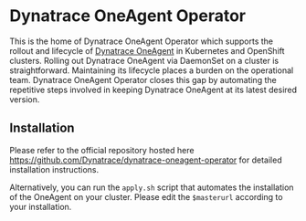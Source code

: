 # Dynatrace OneAgent Operator

This is the home of Dynatrace OneAgent Operator which supports the rollout and lifecycle of [Dynatrace OneAgent](https://www.dynatrace.com/support/help/get-started/introduction/what-is-oneagent/) in Kubernetes and OpenShift clusters.
Rolling out Dynatrace OneAgent via DaemonSet on a cluster is straightforward.
Maintaining its lifecycle places a burden on the operational team.
Dynatrace OneAgent Operator closes this gap by automating the repetitive steps involved in keeping Dynatrace OneAgent at its latest desired version.

## Installation
Please refer to the official repository hosted here https://github.com/Dynatrace/dynatrace-oneagent-operator for detailed installation instructions.

Alternatively, you can run the ```apply.sh``` script that automates the installation of the OneAgent on your cluster. Please edit the ```$masterurl``` according to your installation.
